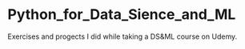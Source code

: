 # Python_for_Data_Sience_and_ML
Exercises and progects I did while taking a DS&amp;ML course on Udemy.
